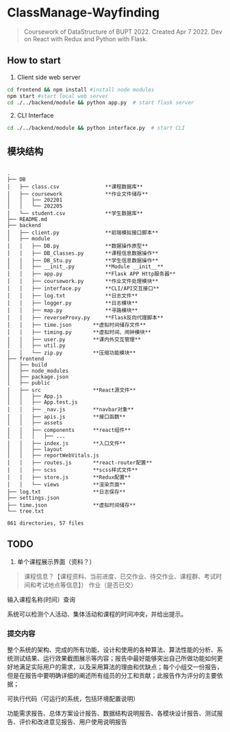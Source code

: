 # ClassManage-Wayfinding
> Coursework of DataStructure of BUPT 2022. Created Apr 7 2022. Dev on React with Redux and Python with Flask.


## How to start
1. Client side web server
```sh
cd frontend && npm install #install node modules
npm start #start local web server
cd ./../backend/module && python app.py  # start flask server 
```
2. CLI Interface 
```sh
cd ./../backend/module && python interface.py  # start CLI 
```

## 模块结构
```

.
├── DB     
│   ├── class.csv               **课程数据库**  
│   ├── coursework              **作业文件储存**  
│   │   ├── 202201    
│   │   └── 202205  
│   └── student.csv             **学生数据库**  
├── README.md  
├── backend  
│   ├── client.py               **前端模拟接口脚本**  
│   ├── module  
│   │   ├── DB.py               **数据操作原型**  
│   │   ├── DB_Classes.py       **课程信息数据操作**  
│   │   ├── DB_Stu.py           **学生信息数据操作**  
│   │   ├── __init_.py          **Module __init__**  
│   │   ├── app.py              **Flask APP Http服务器**  
│   │   ├── coursework.py       **作业文件处理模块**  
│   │   ├── interface.py        **CLI/API交互接口**  
│   │   ├── log.txt             **日志文件**  
│   │   ├── logger.py           **日志模块**  
│   │   ├── map.py              **寻路模块**  
│   │   ├── reverseProxy.py     **Flask反向代理脚本**  
│   │   ├── time.json       **虚拟时间储存文件**  
│   │   ├── timing.py       **虚拟时间、闹钟模块**  
│   │   ├── user.py         **课内外交互管理**  
│   │   ├── util.py       
│   │   └── zip.py          **压缩功能模块**  
├── frontend
│   ├── build
│   ├── node_modules
│   ├── package.json
│   ├── public
│   ├── src                 **React源文件**
│   │   ├── App.js  
│   │   ├── App.test.js
│   │   ├── _nav.js         **navbar对象**
│   │   ├── apis.js         **接口函数**
│   │   ├── assets
│   │   ├── components      **react组件**
│   │   │   ├── ...
│   │   ├── index.js        **入口文件**
│   │   ├── layout  
│   │   ├── reportWebVitals.js
│   │   ├── routes.js       **react-router配置**
│   │   ├── scss            **scss样式文件**
│   │   ├── store.js        **Redux配置**
│   │   └── views           **渲染页面**
├── log.txt                 **日志保存**
├── settings.json
├── time.json               **虚拟时间储存**
└── tree.txt                

861 directories, 57 files
```




## TODO
1. 单个课程展示界面（资料？）

> 课程信息？【课程资料、当前进度、已交作业、待交作业、课程群、考试时间和考试地点等信息】）
作业（是否已交）

输入课程名称(时间）查询

系统可以检测个人活动、集体活动和课程的时间冲突，并给出提示。


### 提交内容

整个系统的架构、完成的所有功能、设计和使用的各种算法、算法性能的分析、系统测试结果、运行效果截图展示等内容；报告中最好能够突出自己所做功能如何更好地满足实际用户的需求，以及采用算法的理由和优缺点；每个小组交一份报告，但是在报告中要明确详细的阐述所有组员的分工和贡献；此报告作为评分的主要依据； 

可执行代码（可运行的系统，包括环境配置说明）

功能需求报告、总体方案设计报告、数据结构说明报告、各模块设计报告、测试报告、评价和改进意见报告、用户使用说明报告